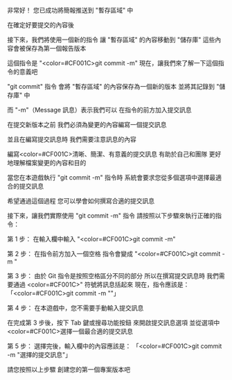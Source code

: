 非常好！
您已成功將簡報推送到 "暫存區域" 中

在確定好要提交的內容後

接下來，我們將使用一個新的指令
讓 "暫存區域" 的內容移動到 "儲存庫"
這些內容會被保存為第一個報告版本

這個指令是 "<color=#CF001C>git commit -m</color>"
現在，讓我們來了解一下這個指令的意義吧

"git commit" 指令
會將 "暫存區域" 的內容保存為一個新的版本
並將其記錄到 "儲存庫" 中

而 "-m"（Message 訊息）表示我們可以
在指令的前方加入提交訊息 

在提交新版本之前
我們必須為變更的內容編寫一個提交訊息

並且在編寫提交訊息時
我們需要注意訊息的內容

編寫<color=#CF001C>清晰、簡潔、有意義</color>的提交訊息
有助於自己和團隊
更好地理解檔案變更的內容和目的

當您在本遊戲執行 "git commit -m" 指令時
系統會要求您從多個選項中選擇最適合的提交訊息

希望通過這個過程
您可以學會如何撰寫合適的提交訊息

接下來，讓我們實際使用 "git commit -m" 指令
請按照以下步驟來執行正確的指令：

第 1 步：
在輸入欄中輸入 "<color=#CF001C>git commit -m</color>"

第 2 步：
在指令前方加入一個空格
指令會變成 "<color=#CF001C>git commit -m </color>"

第 3 步：
由於 Git 指令是按照空格區分不同的部分
所以在撰寫提交訊息時
我們需要通過 <color=#CF001C>"</color> 符號將訊息括起來
現在，指令應該是：「<color=#CF001C>git commit -m ""</color>」

第 4 步：
在本遊戲中，您不需要手動輸入提交訊息

在完成第 3 步後，按下 Tab 鍵或搜尋功能按鈕
來開啟提交訊息選項
並從選項中<color=#CF001C>選擇一個最合適的提交訊息</color>

第 5 步：
選擇完後，輸入欄中的內容應該是：
「<color=#CF001C>git commit -m "選擇的提交訊息"</color>」

請您按照以上步驟
創建您的第一個專案版本吧